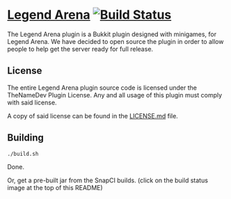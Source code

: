 # [Legend Arena](http://thenamedev.net/legendarena/) [![Build Status](https://snap-ci.com/LegendArenaMC/LegendArena/branch/master/build_image)](https://snap-ci.com/LegendArenaMC/LegendArena/branch/master)

The Legend Arena plugin is a Bukkit plugin designed with minigames, for Legend Arena.
We have decided to open source the plugin in order to allow people to help get the server ready for full release.

## License

The entire Legend Arena plugin source code is licensed under the TheNameDev Plugin License. Any and all usage of this plugin
must comply with said license.

A copy of said license can be found in the [LICENSE.md](https://github.com/LegendArenaMC/LegendArena/blob/dev/LICENSE.md) file.

## Building

```
./build.sh
```

Done.

Or, get a pre-built jar from the SnapCI builds. (click on the build status image at the top of this README)